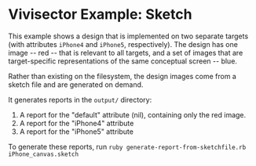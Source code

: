 Vivisector Example: Sketch
==========================

This example shows a design that is implemented on two separate targets (with attributes `iPhone4` and `iPhone5`, respectively).  The design has one image -- red -- that is relevant to all targets, and a set of images that are target-specific representations of the same conceptual screen -- blue.

Rather than existing on the filesystem, the design images come from a sketch file and are generated on demand.

It generates reports in the `output/` directory:

1. A report for the "default" attribute (nil), containing only the red image.
2. A report for the "iPhone4" attribute
3. A report for the "iPhone5" attribute

To generate these reports, run `ruby generate-report-from-sketchfile.rb iPhone_canvas.sketch`
